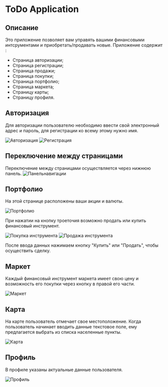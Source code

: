 # ToDo Application

## Описание
Это приложение позволяет вам управять вашими финансовыми интсрументами и приобретать/продавать новые. Приложение содержит :
- Страница авторизации;
- Страница регистрации;
- Страница продажи;
- Страница покупки;
- Страница портфолио;
- Страница маркета;
- Страницу карты;
- Страницу профиля.

## Авторизация 

 Для авторизации пользователю необходимо ввести свой электронный адрес и пароль, для регистрации ко всему этому нужно имя.

![Авторизация](screenshots/1_auth.png)
![Регистрация](screenshots/2_reg.png)

## Переключение между страницами
Переключение между страницами осуществляется через нижнюю панель.
![Панельнавигации](screenshots/4_navbar.png)

## Портфолио

На этой странице расположены ваши акции и валюты.

![Портфолио](screenshots/3_profolio.png)

При нажатии на кнопку троеточия возможно продать или купить финансовый инструмент.


![Покупка инструмента](screenshots/5_buy_instrument.png)
![Продажа инструмента](screenshots/6_sell_instrument.png)

После ввода данных нажимаем кнопку "Купить" или "Продать", чтобы осуществить сделку.


## Маркет

Каждый финансовый инструмент маркета имеет свою цену и возможность его покупки через кнопку в правой его части.

![Маркет](screenshots/7_market.png)

## Карта

На карте пользователь отмечает свое местоположение. Когда пользователь начинает вводить данные текстовое поле, ему предлагается выбрать из списка населенные пункты.

![Карта](screenshots/8_map.png)

## Профиль
В профиле указаны актуальные данные пользователя.

![Профиль](images/9_profile.png)


